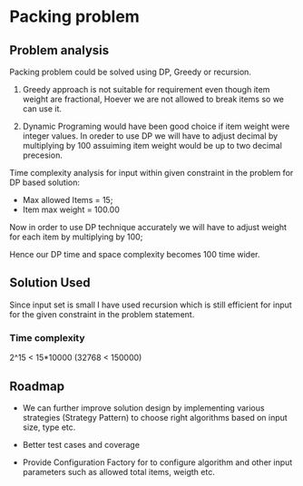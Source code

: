 
# Packing problem

## Problem analysis

Packing problem could be solved using DP, Greedy or recursion.

1. Greedy approach is not suitable for requirement even though  item weight are fractional, Hoever we are  not allowed to break items so we can use it.


2. Dynamic Programing would have been good choice if item weight were integer values. In oreder to use DP we will have to adjust decimal by multiplying by 100 assuiming item weight would be up to two decimal precesion.

Time complexity analysis for input within given constraint in the problem for DP based solution:

 * Max allowed Items = 15;
 * Item max weight = 100.00
 
Now in order to use DP technique accurately we will have to adjust weight for each item by multiplying by 100;

Hence our DP time and space complexity becomes 100 time wider.


## Solution Used

Since input set is small I have used recursion which is still efficient for input for the given constraint in the problem statement.

### Time complexity 
 2^15 < 15*10000 (32768 < 150000)









## Roadmap

- We can further improve solution design by  implementing various strategies (Strategy Pattern) to choose right algorithms based on input size, type etc.


- Better test cases and coverage 
- Provide Configuration Factory for to configure algorithm and  other input parameters such as allowed total items, weigth etc.

